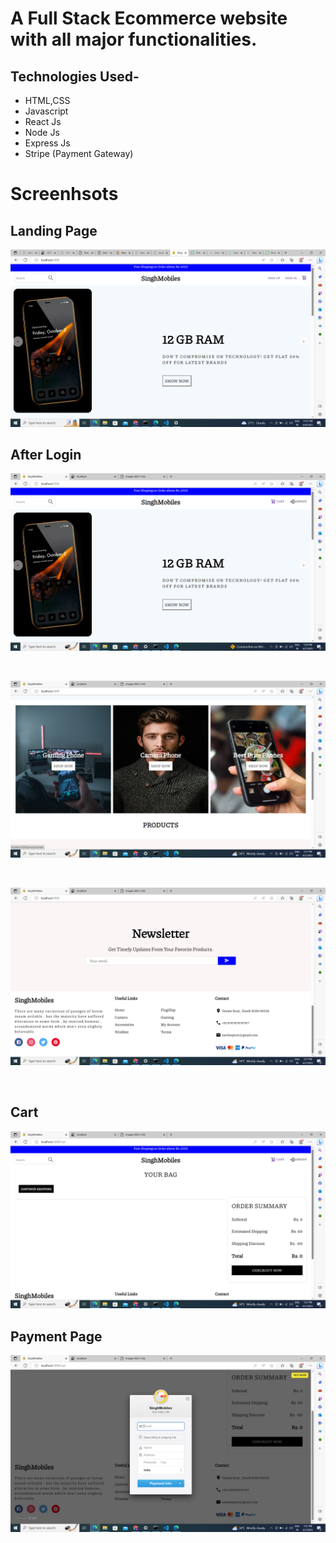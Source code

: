 # A Full Stack Ecommerce website with all major functionalities.


## Technologies Used-

- HTML,CSS
- Javascript
- React Js
- Node Js
- Express Js
- Stripe (Payment Gateway)



# Screenhsots


## Landing Page

![](./assets/Capture.PNG)

## After Login

![](./assets//Capture2.PNG)

<br>


![](./assets/Capture3.PNG)

<br>

![](./assets/Capture4.PNG)


<br>

## Cart

![](./assets/Capture5.PNG)


## Payment Page

![](./assets/Capture6.PNG)


